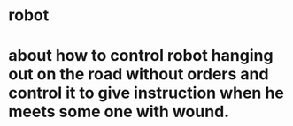 # robot
# about how to control robot hanging out on the road without orders and control it to give instruction when he meets some one with wound.
